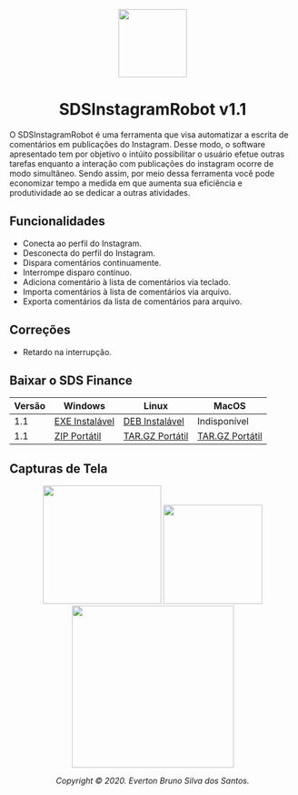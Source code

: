 <p id="simbol" align="center">
	<img src="https://i.imgur.com/cjXRVut.png" height="120px"/>
	<h1 align="center">SDSInstagramRobot v1.1</h1>
</p>

O SDSInstagramRobot é uma ferramenta que visa automatizar a escrita de comentários em publicações do Instagram. Desse modo, o software apresentado tem por objetivo o intúito possibilitar o usuário efetue outras tarefas enquanto a interação com publicações do instagram ocorre de modo simultâneo. Sendo assim, por meio dessa ferramenta você pode economizar tempo a medida em que aumenta sua eficiência e produtividade ao se dedicar a outras atividades.

## Funcionalidades
- Conecta ao perfil do Instagram.
- Desconecta do perfil do Instagram.
- Dispara comentários continuamente.
- Interrompe disparo contínuo.
- Adiciona comentário à lista de comentários via teclado.
- Importa comentários à lista de comentários via arquivo.
- Exporta comentários da lista de comentários para arquivo.

## Correções
- Retardo na interrupção.

## Baixar o SDS Finance

| Versão | Windows | Linux | MacOS |
| --- | --- | --- | --- |
| 1.1 | [EXE Instalável][100] | [DEB Instalável][200] | Indisponível |
| 1.1 | [ZIP Portátil][101] | [TAR.GZ Portátil][201] | [TAR.GZ Portátil][301] |

## Capturas de Tela

<p id="simbol" align="center">
	<img src="https://i.imgur.com/1Epwvld.png" height="208px"/>
	<img src="https://i.imgur.com/ESepbji.png" height="174px"/>
	<img src="https://i.imgur.com/ekYlZQZ.png" height="285px"/>
</p>

[//]: #DownloadFile
[100]: https://github.com/evertonbrunosds/SDSInstagramRobot/releases/download/v1.1/SDSIR-Windows-setup-32and64.exe
[101]: https://github.com/evertonbrunosds/SDSInstagramRobot/releases/download/v1.1/SDSIR-Windows-portable-32and64.zip
[200]: https://github.com/evertonbrunosds/SDSInstagramRobot/releases/download/v1.1/SDSIR-Linux-setup-32and64.deb
[201]: https://github.com/evertonbrunosds/SDSInstagramRobot/releases/download/v1.1/SDSIR-Linux-portable-32and64.tar.gz
[301]: https://github.com/evertonbrunosds/SDSInstagramRobot/releases/download/v1.1/SDSIR-MacOS-portable.tar.gz

<p align="center"><em> Copyright © 2020. Everton Bruno Silva dos Santos. </em></p>

